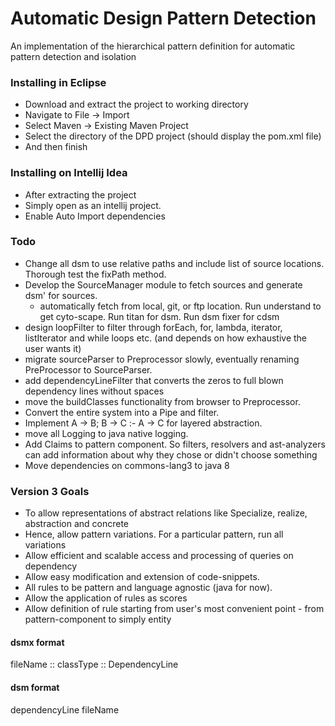 # Automatic Design Pattern Detection

An implementation of the hierarchical pattern definition for automatic pattern detection and isolation

### Installing in Eclipse

- Download and extract the project to working directory
- Navigate to File -> Import
- Select Maven -> Existing Maven Project
- Select the directory of the DPD project (should display the pom.xml file)
- And then finish


### Installing on Intellij Idea

- After extracting the project
- Simply open as an intellij project.
- Enable Auto Import dependencies

### Todo

- Change all dsm to use relative paths and include list of source locations. Thorough test the fixPath method.
- Develop the SourceManager module to fetch sources and generate dsm' for sources.
    - automatically fetch from local, git, or ftp location. Run understand to get cyto-scape. Run titan for dsm. Run dsm fixer for cdsm
- design loopFilter to filter through forEach, for, lambda, iterator, listIterator and while loops etc. (and depends on how exhaustive the user wants it)
- migrate sourceParser to Preprocessor slowly, eventually renaming PreProcessor to SourceParser.
- add dependencyLineFilter that converts the zeros to full blown dependency lines without spaces
- move the buildClasses functionality from browser to Preprocessor.
- Convert the entire system into a Pipe and filter.
- Implement A -> B; B -> C :- A -> C for layered abstraction.
- move all Logging to java native logging.
- Add Claims to pattern component. So filters, resolvers and ast-analyzers can add information about why they chose or didn't choose something
- Move dependencies on commons-lang3 to java 8

### Version 3 Goals

- To allow representations of abstract relations like Specialize, realize, abstraction and concrete
- Hence, allow pattern variations. For a particular pattern, run all variations
- Allow efficient and scalable access and processing of queries on dependency
- Allow easy modification and extension of code-snippets.
- All rules to be pattern and language agnostic (java for now).
- Allow the application of rules as scores
- Allow definition of rule starting from user's most convenient point - from pattern-component to simply entity


#### dsmx format
fileName :: classType :: DependencyLine

#### dsm format
dependencyLine
fileName
